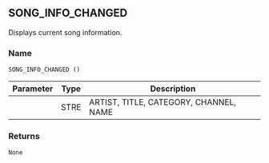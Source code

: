 ## SONG\_INFO\_CHANGED

Displays current song information.


### Name

`SONG_INFO_CHANGED ()`


| Parameter | Type | Description                            |
| --------- | ---- | -------------------------------------- |
|           | STRE | ARTIST, TITLE, CATEGORY, CHANNEL, NAME |


### Returns

`None`